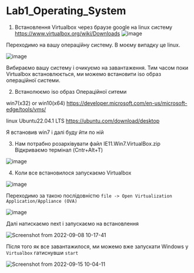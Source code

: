 # Lab1_Operating_System

1. Встановлення Virtualbox через браузе google на linux систему
https://www.virtualbox.org/wiki/Downloads
![image](https://user-images.githubusercontent.com/113579489/190331088-8fd4b7e0-9711-4d95-8ac6-0d4ecd048d3c.png)

Переходимо на вашу операційну систему. 
В моєму випадку це linux.

![image](https://user-images.githubusercontent.com/113579489/190331106-0534be61-2dd7-4391-bfcd-116207db4f94.png)

	
Вибираємо вашу систему і очикуємо на завантаження.
Тим часом поки  Virtualbox встановлюється, ми можемо встановити iso образ операційної системи.

2. Встанолюємо iso образ Операційної ситеми

win7(х32) or win10(x64)
https://developer.microsoft.com/en-us/microsoft-edge/tools/vms/

linux Ubuntu22.04.1 LTS
https://ubuntu.com/download/desktop

Я встановив win7 і далі буду йти по ній

3. Нам потрабно розархівувати файл IE11.Win7.VirtualBox.zip
Відкриваємо термінал (Cntr+Alt+T)

![image](https://user-images.githubusercontent.com/113579489/190331162-cc6e919e-2c47-49f4-a715-a65e6a2c13ca.png)

	
4. Коли все встановилося запускаємо Virtualbox
		
![image](https://user-images.githubusercontent.com/113579489/190331186-09bc5655-87c1-4662-9a16-6ba6ef3b1ab7.png)

Переходимо за такою послідовністю 
`file -> Open Virtualization Application/Appliance (OVA)`

![image](https://user-images.githubusercontent.com/113579489/190331300-e4a79a67-bee2-489c-94a2-e444b2d89ce4.png)

Далі натискаємо next і запускаємо на встановлення

![Screenshot from 2022-09-08 10-17-41](https://user-images.githubusercontent.com/113579489/190337830-a01a0375-3f3a-402c-bd55-55ab439dd6cb.png)


Після того як все завантажилося, ми можемо вже запускати Windows у `Virtualbox` гатиснувши `start`

![Screenshot from 2022-09-15 10-04-11](https://user-images.githubusercontent.com/113579489/190337805-f4fc4c20-7f95-4b98-8f02-ae8d06d852b8.png)
